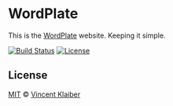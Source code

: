 # WordPlate

This is the [WordPlate](https://wordplate.github.io/) website. Keeping it simple.

[![Build Status](https://img.shields.io/travis/wordplate/wordplate.github.io/master.svg?style=flat)](https://travis-ci.org/wordplate/wordplate.github.io)
[![License](https://img.shields.io/github/license/wordplate/wordplate.github.io.svg?style=flat)](https://github.com/wordplate/wordplate.github.io/blob/master/LICENSE)

## License

[MIT](LICENSE) © [Vincent Klaiber](https://doubledip.se)
